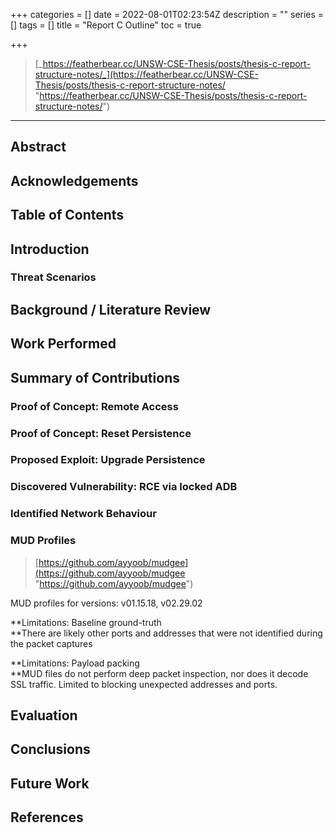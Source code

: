 +++
categories = []
date = 2022-08-01T02:23:54Z
description = ""
series = []
tags = []
title = "Report C Outline"
toc = true

+++
> [_https://featherbear.cc/UNSW-CSE-Thesis/posts/thesis-c-report-structure-notes/_](https://featherbear.cc/UNSW-CSE-Thesis/posts/thesis-c-report-structure-notes/ "https://featherbear.cc/UNSW-CSE-Thesis/posts/thesis-c-report-structure-notes/")

***

## Abstract

## Acknowledgements

## Table of Contents

## Introduction

### Threat Scenarios

## Background / Literature Review

## Work Performed

## Summary of Contributions

### Proof of Concept: Remote Access

### Proof of Concept: Reset Persistence

### Proposed Exploit: Upgrade Persistence

### Discovered Vulnerability: RCE via locked ADB

### Identified Network Behaviour

### MUD Profiles

> [https://github.com/ayyoob/mudgee](https://github.com/ayyoob/mudgee "https://github.com/ayyoob/mudgee")

MUD profiles for versions: v01.15.18, v02.29.02

**Limitations: Baseline ground-truth  
**There are likely other ports and addresses that were not identified during the packet captures

**Limitations: Payload packing  
**MUD files do not perform deep packet inspection, nor does it decode SSL traffic. Limited to blocking unexpected addresses and ports.

## Evaluation

## Conclusions

## Future Work

## References